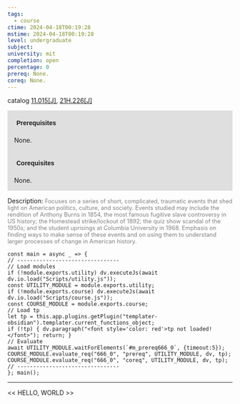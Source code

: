```yaml
---
tags:
  - course
ctime: 2024-04-18T00:19:28
mstime: 2024-04-18T00:19:28
level: undergraduate
subject: 
university: mit
completion: open
percentage: 0
prereq: None.
coreq: None.
---
```


catalog [11.015[J]](http://student.mit.edu/catalog/m11a.html#11.015), [21H.226[J]](http://student.mit.edu/catalog/m21Ha.html#21H.226)

<span style="display: block; padding: 15px; background-color: rgb(100, 100, 100, 0.2);"><font id="m_prereq666_0" style="display: block; font-family: Arial, sans-serif; font-weight: bold; padding: 5px">Prerequisites</font><br><span id="prereq666_0">None.</span></span>
<span style="display: block; padding: 15px; background-color: rgb(100, 100, 100, 0.2);"><font id="m_coreq666_0" style="display: block; font-family: Arial, sans-serif; font-weight: bold; padding: 5px">Corequisites</font><br><span id="coreq666_0">None.</span></span>

<font style="">Description:</font>
<font style="color: grey; font-size: 0.8rem;">Focuses on a series of short, complicated, traumatic events that shed light on American politics, culture, and society. Events studied may include the rendition of Anthony Burns in 1854, the most famous fugitive slave controversy in US history; the Homestead strike/lockout of 1892; the quiz show scandal of the 1950s; and the student uprisings at Columbia University in 1968. Emphasis on finding ways to make sense of these events and on using them to understand larger processes of change in American history.</font>

```dataviewjs
const main = async _ => {
// --------------------------------
// Load modules
if (!module.exports.utility) dv.executeJs(await dv.io.load("Scripts/utility.js"));
const UTILITY_MODULE = module.exports.utility;
if (!module.exports.course) dv.executeJs(await dv.io.load("Scripts/course.js"));
const COURSE_MODULE = module.exports.course;
// Load tp
let tp = this.app.plugins.getPlugin("templater-obsidian").templater.current_functions_object;
if (!tp) { dv.paragraph("<font style='color: red'>tp not loaded!</font>"); return; }
// Evaluate
await UTILITY_MODULE.waitForElements(`#m_prereq666_0`, {timeout:5});
COURSE_MODULE.evaluate_req("666_0", "prereq", UTILITY_MODULE, dv, tp);
COURSE_MODULE.evaluate_req("666_0", "coreq", UTILITY_MODULE, dv, tp);
// --------------------------------
}; main();
```

---

<< HELLO, WORLD >>
